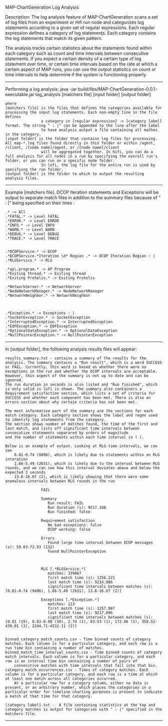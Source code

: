 MAP-ChartGeneration Log Analysis


Description:
The log analysis feature of MAP-ChartGeneration scans a set of log files from an experiment or Hifi run node and categorizes log statements according to a given set of regular expressions.
Each regular expression defines a category of log statements. Each category contains the log statements that match its given pattern.

The analysis tracks certain statistics about the statements found within each category such as count and time intervals between consecutive statements.
If you expect a certain density of a certain type of log statement over time, or certain time intervals based on the rate at which a certain aspect
of MAP runs, you can use the output statisitcs on count or time intervals to help determine if the system is functioning properly.

-----------------------------------------------------------------------------------------------------------------

Performing a log analysis:
java -jar build/libs/MAP-ChartGeneration-0.0.1-executable.jar log_analysis [matchers file] [input folder] [output folder]

	where
	[matchers file] is the files that defines the categories available for processing the input log statements. Each non-empty line in the file defines
					a category in [regular expression] -> [category label] format. The string " : |" can be appended to the line after the label
					to have analysis output a file containing all mathes in the category.
	[input folder] is the folder that contains log files for processing. All map-*.log files found directly in this folder or within /agent, /client, /[node name]/agent, or /[node name]/client
					will be aggregated together. In hifi, you can do a full analysis for all nodes in a run by specifying the overall run's folder, or you can run on a specific node folder. 
					In lofi, the log file for the entire run is used by specifying the run folder.
	[output folder] is the folder to which to output the resulting analysis files.


-----------------------------------------------------------------------------------------------------------------

Example [matchers file]. DCOP Iteration statements and Exceptions will be output to separate match files in addition to the summary files because of " : |" being specified on their lines : 


	.* -> All
	.*FATAL.* -> Level FATAL
	.*ERROR.* -> Level ERROR
	.*INFO.* -> Level INFO
	.*WARN.* -> Level WARN
	.*DEBUG.* -> Level DEBUG
	.*TRACE.* -> Level TRACE


	.*DCOPService.* -> DCOP
	.*DCOPService.*Iteration \d* Region .* -> DCOP Iteration Region : | 
	.*RLGService.* -> RLG

	.*ap\.program.* -> AP Program
	.*Exiting thread.* -> Exiting thread
	.*Exiting Protelis.* -> Exiting Protelis

	.*NetworkServer.* -> NetworkServer
	.*NodeNetworkManager.* -> NodeNetworkManager
	.*NetworkNeighbor.* -> NetworkNeighbor



	.*Exception.* -> Exceptions : |
	.*SocketException.* -> SocketException
	.*InterruptedException.* -> InterruptedException
	.*EOFException.* -> EOFException
	.*OptionalDataException.* -> OptionalDataException
	.*NullPointerException.* -> NullPointerException


-----------------------------------------------------------------------------------------------------------------
	
In [output folder], the following analysis results files will appear:	
	
	results_summary.txt - contains a summery of the results for the analysis. The summary contains a "Run result", which is a word SUCCESS or FAIL. Currently, this word is based on whether there were no exceptions in the run and whether the DCOP intervals are acceptable. However, this aspect of the summary is not up to date and can be ignored.
	The run duration in seconds is also listed and "Run finished", which is only valid in lofi is shown. The summary also containers a Requirement satisfaction section, which lists a set of criteria for SUCCESS and whether each component has been met. There is also an errors section about why certain criteria has not been met.
	
	The most informative part of the summary are the sections for each match category. Each category section shows the label and regex used to identify log statements from the category.
	The section shows number of matches found, the time of the first and last match, and lists off significant time intervals between consecutive statements separared by orders of magnitude 
	and the number of statements within each time interval in ( ).
	
	Below is an example of output. Looking at RLG time intervals, we can see
		0.01-0.74 (9496), which is likely due to statements within an RLG interation
		1.66-5.49 (2631), which is likely due to the interval between RLG rounds, and we can see how this interval deviates above and below the expected 3 seconds
		13.6-16.67 (2), which is likely showing that there were some anomalous intervals between RLG rounds in the run
	
					FAIL

					Summary
					   Run result: FAIL
					   Run duration (s): 9217.188
					   Run finished: false

					Requirement satisfaction
					   No bad exceptions: false
					   DCOP working: false

					Errors
					   Found large time interval between DCOP messages (s): 59.03-72.93 (132)
					   Found NullPointerException
					

					
					RLG [.*RLGService.*]
					   matches: 339867
					   first match time (s): 1256.221
					   last match time (s): 9214.886
					   significant time intervals between matches (s): [0.01-0.74 (9496), 1.66-5.49 (2631), 13.6-16.67 (2)]
				
					Exceptions [.*Exception.*]
					   matches: 113
					   first match time (s): 1257.987
					   last match time (s): 9217.096
					   significant time intervals between matches (s): [0.01 (19), 0.03-0.98 (30), 2.74 (1), 83.53 (1), 172.06 (1), 358.52-439.01 (3), 2244.71-4232.11 (2)]
		   
		   
	binned_category_match_counts.csv - Time binned counts of category matches. Each column is for a particular category, and each row is a run time bin containing a number of matches.
	binned_match_time_interval_counts.csv - Time binned counts of category match intervals. Each column is for a particular category, and each row is an interval time bin containing a number of pairs of 
		consecutive matches with time intervals that fall into that bin.
	category_match_occurrences.csv - Times of category matches. Each column is for a particular category, and each row is a time at which at least one match across all categories occurred.
		At a particular row for a category column, either no data is present, or an arbitrary number, which places the categories in a particular order for timeline charting purposes is present to indicate a match at that time for that category.
		
	[category label].txt -  A file containing statistics at the top and category matches is output for categories with " : |" specified in the matchers file.

-----------------------------------------------------------------------------------------------------------------


